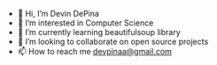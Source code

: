 - 👋 Hi, I’m Devin DePina
- 👀 I’m interested in Computer Science 
- 🌱 I’m currently learning beautifulsoup library
- 💞️ I’m looking to collaborate on open source projects
- 📫 How to reach me devpinaa@gmail.com

<!---
devpinaa/devpinaa is a ✨ special ✨ repository because its `README.md` (this file) appears on your GitHub profile.
You can click the Preview link to take a look at your changes.
--->
